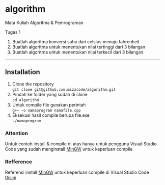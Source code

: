 # algorithm
Mata Kuliah Algoritma & Pemrograman

Tugas 1 
1. Buatlah algoritma konversi suhu dari celsius menuju fahrenheit
2. Buatlah algoritma untuk menentukan nilai tertinggi dari 3 bilangan
3. Buatlah algoritma untuk menentukan nilai terkecil dari 3 bilangan

<hr>

## Installation
1. Clone the repository <br> ```git clone git@github.com:mizzcode/algorithm.git```
2. Pindah ke folder yang sudah di clone <br> ```cd algorithm```
3. Untuk compile file gunakan perintah <br> ```g++ -o namaprogram namafile.cpp```
4. Eksekusi hasil compile berupa file.exe <br> ```./namaprogram```

### Attention
Untuk contoh install & compile di atas hanya untuk pengguna Visual Studio Code yang sudah menginstall <a target="_blank" rel="noopener" href="https://sourceforge.net/projects/mingw-w64/">MinGW</a> untuk keperluan compile

### Refference
Referensi install <a href="https://sourceforge.net/projects/mingw-w64/">MinGW</a> untuk keperluan compile di Visual Studio Code <a target="_blank" rel="noopener" href="https://www.youtube.com/watch?v=KYxLEDF6kjs">Disini</a>
